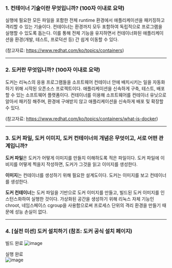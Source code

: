 ### 1. 컨테이너 기술이란 무엇입니까? (100자 이내로 요약)
실행에 필요한 모든 파일을 포함한 전체 runtime 환경에서 애플리케이션을 패키징하고 격리할 수 있는 기술이다. 컨테이너는 환경까지 모두 포함하여 독립적으로 프로그램을 실행할 수 있도록 돕는다. 이를 통해 전체 기능을 유지하면서 컨테이너화된 애플리케이션을 환경(개발, 테스트, 프로덕션 등) 간 쉽게 이동할 수 있다.

(참고자료: https://www.redhat.com/ko/topics/containers)

<hr>

### 2. 도커란 무엇입니까? (100자 이내로 요약)
도커는 리눅스의 응용 프로그램들을 소프트웨어 컨테이너 안에 배치시키는 일을 자동화하기 위해 시작된 오픈소스 프로젝트이다. 애플리케이션을 신속하게 구축, 테스트, 배포할 수 있는 소프트웨어 플랫폼이다. 컨테이너를 이용해 소프트웨어를 컨테이너 유닛으로 알아서 패키징 해주며, 환경에 구애받지 않고 애플리케이션을 신속하게 배포 및 확장할 수 있다.

(참고자료: https://www.redhat.com/ko/topics/containers/what-is-docker)

<hr>

### 3. 도커 파일, 도커 이미지, 도커 컨테이너의 개념은 무엇이고, 서로 어떤 관계입니까?

**도커 파일**은 도커가 어떻게 이미지를 만들지 이해하도록 적은 파일이다. 도커 파일에 이비지를 어떻게 찍을지 작성하면, 도커가 그것을 읽고 이미지를 생성한다.

**이미지**는 컨테이너를 생성하기 위해 필요한 설계도이다. 도커는 이미지를 보고 컨테이너를 생성한다.

**도커 컨테이너**는 도커 파일을 기반으로 도커 이미지를 만들고, 빌드된 도커 이미지를 인스턴스화하여 실행한 것이다. 가상화된 공간을 생성하기 위해 리눅스 자체 기능인 chroot, 네임스페이스 cgroup을 사용함으로써 프로세스 단위의 격리 환경을 만들기 때문에 성능 손실이 없다.

<hr>

### 4. [실전 미션] 도커 설치하기 (참조: 도커 공식 설치 페이지)
빌드 완료
![image](https://github.com/HwangHyeryeong/docker-pro-2312/assets/75305711/9779f7c8-2693-4ad2-a84a-e0c729192b70)

실행 완료<br>
![image](https://github.com/HwangHyeryeong/docker-pro-2312/assets/75305711/c3ed0200-d296-417b-86c6-fc8d1c021785)
